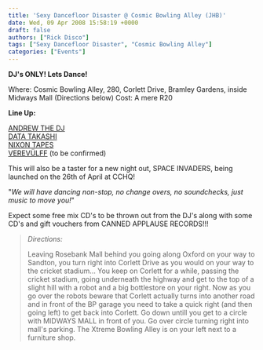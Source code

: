 ```yaml
---
title: 'Sexy Dancefloor Disaster @ Cosmic Bowling Alley (JHB)'
date: Wed, 09 Apr 2008 15:58:19 +0000
draft: false
authors: ["Rick Disco"]
tags: ["Sexy Dancefloor Disaster", "Cosmic Bowling Alley"]
categories: ["Events"]
---
```


**DJ's ONLY! Lets Dance!**

Where: Cosmic Bowling Alley, 280, Corlett Drive, Bramley Gardens, inside Midways Mall (Directions below) Cost: A mere R20

**Line Up:**

[ANDREW THE DJ](http://www.facebook.com/pages/Andrew/10149926470 "Facebook Fan Page") \
[DATA TAKASHI](http://www.facebook.com/pages/Data-Takashi/7150180993?ref=s "Facebook Fan Page") \
[NIXON TAPES](http://www.facebook.com/pages/Nixon-Tapes/21749495236) \
[VEREVÜLFF](http://www.facebook.com/pages/VEREVULFF/10136808689?ref=s "Facebook Fan Page") (to be confirmed)

This will also be a taster for a new night out, SPACE INVADERS, being launched on the 26th of April at CCHQ!

"_We will have dancing non-stop, no change overs, no soundchecks, just music to move you!_"

Expect some free mix CD's to be thrown out from the DJ's along with some CD's and gift vouchers from CANNED APPLAUSE RECORDS!!!

> _Directions:_
>
> Leaving Rosebank Mall behind you going along Oxford on your way to Sandton, you turn right into Corlett Drive as you would on your way to the cricket stadium... You keep on Corlett for a while, passing the cricket stadium, going underneath the highway and get to the top of a slight hill with a robot and a big bottlestore on your right. Now as you go over the robots beware that Corlett actually turns into another road and in front of the BP garage you need to take a quick right (and then going left) to get back into Corlett. Go down untill you get to a circle with MIDWAYS MALL in front of you. Go over circle turning right into mall's parking. The Xtreme Bowling Alley is on your left next to a furniture shop.